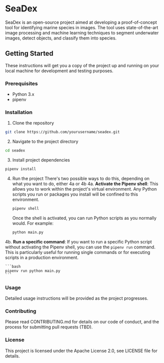 # SeaDex

SeaDex is an open-source project aimed at developing a proof-of-concept tool for identifying marine species in images. The tool uses state-of-the-art image processing and machine learning techniques to segment underwater images, detect objects, and classify them into species.

## Getting Started

These instructions will get you a copy of the project up and running on your local machine for development and testing purposes.

### Prerequisites

- Python 3.x
- pipenv

### Installation

1. Clone the repository
```bash
git clone https://github.com/yourusername/seadex.git
```
2. Navigate to the project directory
```bash
cd seadex
```
3. Install project dependencies
```bash
pipenv install
```
4. Run the project
There's two possible ways to do this, depending on what you want to do, either 4a or 4b
4a. **Activate the Pipenv shell**: This allows you to work within the project's virtual environment. Any Python scripts you run or packages you install will be confined to this environment.

    ```bash
    pipenv shell
    ```

    Once the shell is activated, you can run Python scripts as you normally would. For example:

    ```bash
    python main.py
    ```

4b. **Run a specific command**: If you want to run a specific Python script without activating the Pipenv shell, you can use the `pipenv run` command. This is particularly useful for running single commands or for executing scripts in a production environment.

    ```bash
    pipenv run python main.py
    ```

### Usage
Detailed usage instructions will be provided as the project progresses.

### Contributing
Please read CONTRIBUTING.md for details on our code of conduct, and the process for submitting pull requests (TBD).

### License
This project is licensed under the Apache License 2.0, see LICENSE file for details.


